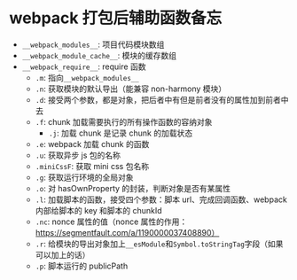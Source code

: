 # webpack 打包后辅助函数备忘

- `__webpack_modules__`: 项目代码模块数组
- `__webpack_module_cache__`: 模块的缓存数组
- `__webpack_require__`: require 函数
  - `.m`: 指向`__webpack_modules__`
  - `.n`: 获取模块的默认导出（能兼容 non-harmony 模块）
  - `.d`: 接受两个参数，都是对象，把后者中有但是前者没有的属性加到前者中去
  - `.f`: chunk 加载需要执行的所有操作函数的容纳对象
    - `.j`: 加载 chunk 是记录 chunk 的加载状态
  - `.e`: webpack 加载 chunk 的函数
  - `.u`: 获取异步 js 包的名称
  - `.miniCssF`: 获取 mini css 包名称
  - `.g`: 获取运行环境的全局对象
  - `.o`: 对 hasOwnProperty 的封装，判断对象是否有某属性
  - `.l`: 加载脚本的函数，接受四个参数：脚本 url、完成回调函数、webpack 内部给脚本的 key 和脚本的 chunkId
  - `.nc`: nonce 属性的值（nonce 属性的作用：https://segmentfault.com/a/1190000037408890）
  - `.r`: 给模块的导出对象加上`__esModule`和`Symbol.toStringTag`字段（如果可以加上的话）
  - `.p`: 脚本运行的 publicPath
